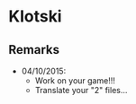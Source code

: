 Klotski
=======

## Remarks

- 04/10/2015:
    - Work on your game!!! 
    - Translate your "2" files…
    
